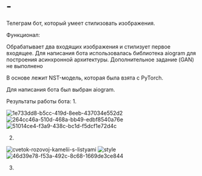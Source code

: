 # -
Телеграм бот, который умеет стилизовать изображения.

Функционал:

Обрабатывает два входящих изображения и стилизует первое входящее. 
Для написания бота использовалась библиотека aiogram для построения асинхронной архитектуры. Дополнительное задание (GAN) не выполнено

В основе лежит NST-модель, которая была взята с PyTorch.

Для написания бота был выбран aiogram.

Результаты работы бота:
1.

![1e733dd8-b5cc-419d-8eeb-437034e552d2](https://user-images.githubusercontent.com/107867306/215352344-7be1c7ee-6d6b-4750-abc1-a7042c49ccbc.jpg)
![264cc46a-510d-468a-bb49-edbf8540a76e](https://user-images.githubusercontent.com/107867306/215352353-28509f94-bc54-4996-92d0-56fb464f36a3.jpg)
![51014ce4-f3a9-438c-bc1d-f5dcf1e72d4c](https://user-images.githubusercontent.com/107867306/215352356-a2bcbab4-cceb-4ff6-8e06-bd7e0e6b1092.jpg)

2.
![cvetok-rozovoj-kamelii-s-listyami](https://user-images.githubusercontent.com/107867306/215352449-411fba9e-909a-4050-ae42-4167bc154b7c.jpg)
![style](https://user-images.githubusercontent.com/107867306/215352467-62793026-475f-4550-8b49-824dc8bd40a0.jpeg)
![46d39e78-f53a-492c-8c68-1669de3ce844](https://user-images.githubusercontent.com/107867306/215352476-216add00-7dd9-41d7-bc97-459b31d324ba.jpg)

3.

